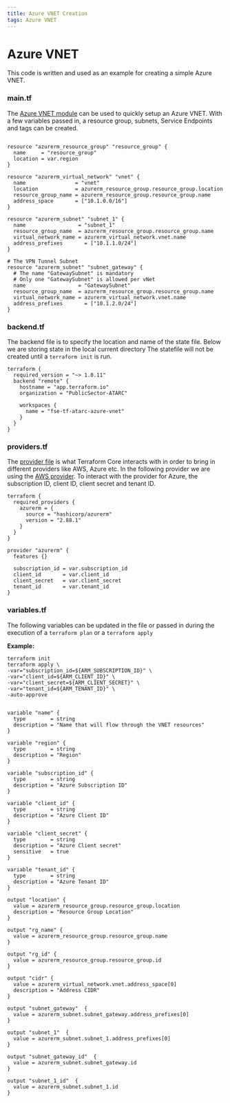 ```yaml
---
title: Azure VNET Creation
tags: Azure VNET
---
```


# Azure VNET
This code is written and used as an example for  creating a simple Azure VNET. 

### main.tf 
The [Azure VNET module](https://registry.terraform.io/modules/Azure/vnet/azurerm/latest) can be used to quickly setup an Azure VNET. With a few variables passed in, a  resource group, subnets, Service Endpoints and tags can be created.  

```hcl tangle:./main.tf

resource "azurerm_resource_group" "resource_group" {
  name     = "resource_group"
  location = var.region
}

resource "azurerm_virtual_network" "vnet" {
  name                = "vnet"
  location            = azurerm_resource_group.resource_group.location
  resource_group_name = azurerm_resource_group.resource_group.name
  address_space       = ["10.1.0.0/16"]
}

resource "azurerm_subnet" "subnet_1" {
  name                 = "subnet_1"
  resource_group_name  = azurerm_resource_group.resource_group.name
  virtual_network_name = azurerm_virtual_network.vnet.name
  address_prefixes       = ["10.1.1.0/24"]
}

# The VPN Tunnel Subnet
resource "azurerm_subnet" "subnet_gateway" {
  # The name "GatewaySubnet" is mandatory
  # Only one "GatewaySubnet" is allowed per vNet
  name                 = "GatewaySubnet"
  resource_group_name  = azurerm_resource_group.resource_group.name
  virtual_network_name = azurerm_virtual_network.vnet.name
  address_prefixes       = ["10.1.2.0/24"]
}

```

### backend.tf 
The backend file is to specify the location and name of the state file.
Below we are storing state in the local current directory
The statefile will not be created until a `terraform init` is run. 

```hcl tangle:./backend.tf
terraform {
  required_version = "~> 1.0.11"
  backend "remote" {
    hostname = "app.terraform.io"
    organization = "PublicSector-ATARC"

    workspaces {
      name = "fse-tf-atarc-azure-vnet"
    }
  }
}
```

### providers.tf
The [provider file](https://registry.terraform.io/providers/hashicorp/aws/latest/docs) is what Terraform Core interacts with in order to bring in different providers like AWS, Azure etc. In the following provider we are using the [AWS provider](https://registry.terraform.io/providers/hashicorp/azurerm/latest/docs).  To interact with the provider for Azure, the subscription ID, client ID, client secret and tenant ID. 

```hcl tangle:./providers.tf
terraform {
  required_providers {
    azurerm = {
      source = "hashicorp/azurerm"
      version = "2.88.1"
    }
  }
}

provider "azurerm" {
  features {}

  subscription_id = var.subscription_id
  client_id       = var.client_id
  client_secret   = var.client_secret
  tenant_id       = var.tenant_id
}
```

### variables.tf
The following variables can be updated in the file or passed in during the execution of a `terraform plan` or a `terraform apply`


**Example:**

```
terraform init
terraform apply \
-var="subscription_id=${ARM_SUBSCRIPTION_ID}" \ 
-var="client_id=${ARM_CLIENT_ID}" \  
-var="client_secret=${ARM_CLIENT_SECRET}" \ 
-var="tenant_id=${ARM_TENANT_ID}" \ 
-auto-approve
```


```hcl tangle:./variables.tf

variable "name" {
  type        = string
  description = "Name that will flow through the VNET resources"
}

variable "region" {
  type        = string
  description = "Region"
}

variable "subscription_id" {
  type        = string
  description = "Azure Subscription ID"
}

variable "client_id" {
  type        = string
  description = "Azure Client ID"
}

variable "client_secret" {
  type        = string
  description = "Azure Client secret"
  sensitive   = true
}

variable "tenant_id" {
  type        = string
  description = "Azure Tenant ID"
}

```


```hcl tangle:./outputs.tf
output "location" {
  value = azurerm_resource_group.resource_group.location
  description = "Resource Group Location"
}

output "rg_name" {
  value = azurerm_resource_group.resource_group.name
}

output "rg_id" {
  value = azurerm_resource_group.resource_group.id
}

output "cidr" {
  value = azurerm_virtual_network.vnet.address_space[0]
  description = "Address CIDR"
}

output "subnet_gateway"  {
  value = azurerm_subnet.subnet_gateway.address_prefixes[0]
}

output "subnet_1"  {
  value = azurerm_subnet.subnet_1.address_prefixes[0]
}

output "subnet_gateway_id"  {
  value = azurerm_subnet.subnet_gateway.id
}

output "subnet_1_id"  {
  value = azurerm_subnet.subnet_1.id
}


```
